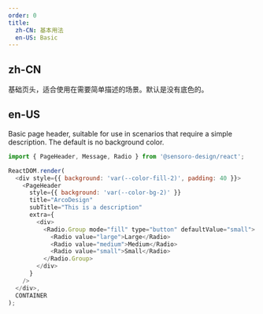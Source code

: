 ```yaml
---
order: 0
title: 
  zh-CN: 基本用法
  en-US: Basic
---
```


## zh-CN

基础页头，适合使用在需要简单描述的场景。默认是没有底色的。

## en-US

Basic page header, suitable for use in scenarios that require a simple description. The default is no background color.

```js
import { PageHeader, Message, Radio } from '@sensoro-design/react';

ReactDOM.render(
  <div style={{ background: 'var(--color-fill-2)', padding: 40 }}>
    <PageHeader
      style={{ background: 'var(--color-bg-2)' }}
      title="ArcoDesign"
      subTitle="This is a description"
      extra={
        <div>
          <Radio.Group mode="fill" type="button" defaultValue="small">
            <Radio value="large">Large</Radio>
            <Radio value="medium">Medium</Radio>
            <Radio value="small">Small</Radio>
          </Radio.Group>
        </div>
      }
    />
  </div>,
  CONTAINER
);
```
